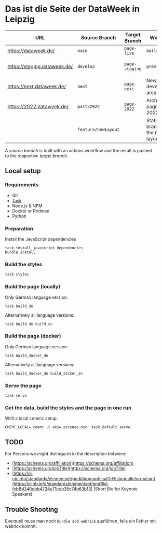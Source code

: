 # Das ist die Seite der DataWeek in Leipzig

| URL     | Source Branch | Target Branch | Workflow | Description |
|---------|---------------|---------------|----------|-------------|
| https://dataweek.de/ | `main` | `page-live` | `build.yml` | Live |
| https://staging.dataweek.de/ | `develop` | `page-staging` | `preview-yml` | Staging/development preview for the Live page  |
| https://next.dataweek.de/ | `next` | `page-next` | New Layout development area |
| https://2022.dataweek.de/ | `past/2022` | `page-2022` | Archived page from 2022 |
| | `feature/newLayout` | | Static branch of the new layout |

A *source branch* is built with an actions workflow and the result is pushed to the respective *target branch*.

## Local setup

### Requirements

- Git
- [Task](https://taskfile.dev/)
- Node.js & NPM
- Docker or Podman
- Python

### Preparation

Install the JavaScript dependencies
```
task install_javascript_dependencies
bundle install
```

### Build the styles

```
task styles
```

### Build the page (locally)

Only German language version:
```
task build_de
```

Alternatively all language versions:

```
task build_de build_en
```

### Build the page (docker)

Only German language version:
```
task build_docker_de
```

Alternatively all language versions:

```
task build_docker_de build_docker_en
```

### Serve the page

```
task serve
```

### Get the data, build the styles and the page in one run

With a local cmemc setup:

```
CMEMC_LOCAL='cmemc -c aksw.eccenca.dev' task default serve
```

## TODO

For Persons we might distinguish in the description between:
- [https://schema.org/affiliation](https://schema.org/affiliation)
- [https://schema.org/jobTitle](https://schema.org/jobTitle)
- [https://d-nb.info/standards/elementset/gnd#biographicalOrHistoricalInformation](https://d-nb.info/standards/elementset/gnd#id-feb84240ebb4724e71ceb35c74b63b13) (Short Bio for Keynote Speakers)

## Trouble Shooting

Eventuell muss man noch `bundle add webrick` ausführen, falls ein Fehler mit webrick kommt.

